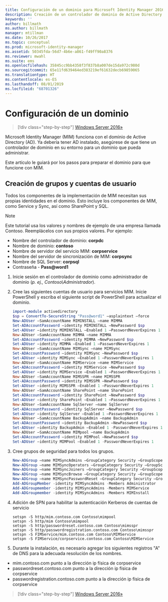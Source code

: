 ```yaml
---
title: Configuración de un dominio para Microsoft Identity Manager 2016 | Microsoft Docs
description: Creación de un controlador de dominio de Active Directory antes de instalar MIM 2016
keywords: ''
author: billmath
ms.author: billmath
manager: mtillman
ms.date: 10/26/2017
ms.topic: conceptual
ms.prod: microsoft-identity-manager
ms.assetid: 50345fda-56d7-4b6e-a861-f49ff90a8376
ms.reviewer: mwahl
ms.suite: ems
ms.openlocfilehash: 35845cc9bb4358f3f837b8a007de15da972c980d
ms.sourcegitcommit: 65e11fd639464ed383219ef61632decb69859065
ms.translationtype: HT
ms.contentlocale: es-ES
ms.lasthandoff: 08/01/2019
ms.locfileid: "68701326"
---
```

# <a name="set-up-a-domain"></a>Configuración de un dominio

> [!div class="step-by-step"]
> [Windows Server 2016»](prepare-server-ws2016.md)

Microsoft Identity Manager (MIM) funciona con el dominio de Active Directory (AD). Ya debería tener AD instalado, asegúrese de que tiene un controlador de dominio en su entorno para un dominio que pueda administrar.

Este artículo le guiará por los pasos para preparar el dominio para que funcione con MIM.

## <a name="create-user-accounts-and-groups"></a>Creación de grupos y cuentas de usuario

Todos los componentes de la implementación de MIM necesitan sus propias identidades en el dominio. Esto incluye los componentes de MIM, como Service y Sync, así como SharePoint y SQL.

> [!NOTE]
> Este tutorial usa los valores y nombres de ejemplo de una empresa llamada Contoso. Reemplácelos con sus propios valores. Por ejemplo:
> - Nombre del controlador de dominio: **corpdc**
> - Nombre de dominio: **contoso**
> - Nombre de servidor del servicio MIM: **corpservice**
> - Nombre del servidor de sincronización de MIM: **corpsync**
> - Nombre de SQL Server: **corpsql**
> - Contraseña - <strong>Pass@word1</strong>

1. Inicie sesión en el controlador de dominio como administrador de dominio (*p. ej., Contoso\Administrador*).

2. Cree las siguientes cuentas de usuario para servicios MIM. Inicie PowerShell y escriba el siguiente script de PowerShell para actualizar el dominio.

    ```PowerShell
    import-module activedirectory
    $sp = ConvertTo-SecureString "Pass@word1" –asplaintext –force
    New-ADUser –SamAccountName MIMINSTALL –name MIMMA
    Set-ADAccountPassword –identity MIMINSTALL –NewPassword $sp
    Set-ADUser –identity MIMINSTALL –Enabled 1 –PasswordNeverExpires 1
    New-ADUser –SamAccountName MIMMA –name MIMMA
    Set-ADAccountPassword –identity MIMMA –NewPassword $sp
    Set-ADUser –identity MIMMA –Enabled 1 –PasswordNeverExpires 1
    New-ADUser –SamAccountName MIMSync –name MIMSync
    Set-ADAccountPassword –identity MIMSync –NewPassword $sp
    Set-ADUser –identity MIMSync –Enabled 1 –PasswordNeverExpires 1
    New-ADUser –SamAccountName MIMService –name MIMService
    Set-ADAccountPassword –identity MIMService –NewPassword $sp
    Set-ADUser –identity MIMService –Enabled 1 –PasswordNeverExpires 1
    New-ADUser –SamAccountName MIMSSPR –name MIMSSPR
    Set-ADAccountPassword –identity MIMSSPR –NewPassword $sp
    Set-ADUser –identity MIMSSPR –Enabled 1 –PasswordNeverExpires 1
    New-ADUser –SamAccountName SharePoint –name SharePoint
    Set-ADAccountPassword –identity SharePoint –NewPassword $sp
    Set-ADUser –identity SharePoint –Enabled 1 –PasswordNeverExpires 1
    New-ADUser –SamAccountName SqlServer –name SqlServer
    Set-ADAccountPassword –identity SqlServer –NewPassword $sp
    Set-ADUser –identity SqlServer –Enabled 1 –PasswordNeverExpires 1
    New-ADUser –SamAccountName BackupAdmin –name BackupAdmin
    Set-ADAccountPassword –identity BackupAdmin –NewPassword $sp
    Set-ADUser –identity BackupAdmin –Enabled 1 -PasswordNeverExpires 1
    New-ADUser –SamAccountName MIMpool –name BackupAdmin
    Set-ADAccountPassword –identity MIMPool –NewPassword $sp
    Set-ADUser –identity MIMPool –Enabled 1 -PasswordNeverExpires 1
    ```

3.  Cree grupos de seguridad para todos los grupos.

    ```PowerShell
    New-ADGroup –name MIMSyncAdmins –GroupCategory Security –GroupScope Global –SamAccountName MIMSyncAdmins
    New-ADGroup –name MIMSyncOperators –GroupCategory Security –GroupScope Global –SamAccountName MIMSyncOperators
    New-ADGroup –name MIMSyncJoiners –GroupCategory Security –GroupScope Global –SamAccountName MIMSyncJoiners
    New-ADGroup –name MIMSyncBrowse –GroupCategory Security –GroupScope Global –SamAccountName MIMSyncBrowse
    New-ADGroup –name MIMSyncPasswordReset –GroupCategory Security –GroupScope Global –SamAccountName MIMSyncPasswordReset
    Add-ADGroupMember -identity MIMSyncAdmins -Members Administrator
    Add-ADGroupmember -identity MIMSyncAdmins -Members MIMService
    Add-ADGroupmember -identity MIMSyncAdmins -Members MIMInstall
    ```

4.  Adición de SPN para habilitar la autenticación Kerberos de cuentas de servicio

    ```CMD
    setspn -S http/mim.contoso.com Contoso\mimpool
    setspn -S http/mim Contoso\mimpool
    setspn -S http/passwordreset.contoso.com Contoso\mimsspr
    setspn -S http/passwordregistration.contoso.com Contoso\mimsspr
    setspn -S FIMService/mim.contoso.com Contoso\MIMService
    setspn -S FIMService/corpservice.contoso.com Contoso\MIMService
    ```
5.  Durante la instalación, es necesario agregar los siguientes registros "A" de DNS para la adecuada resolución de los nombres.

- mim.contoso.com punto a la dirección ip física de corpservice
- passwordreset.contoso.com punto a la dirección ip física de corpservice
- passwordregistration.contoso.com punto a la dirección ip física de corpservice

> [!div class="step-by-step"]
> [Windows Server 2016»](prepare-server-ws2016.md)
